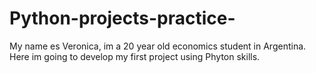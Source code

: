 # Python-projects-practice-
My name es Veronica, im a 20 year old economics student in Argentina. Here im going to develop my first project using Phyton skills.
